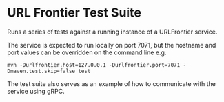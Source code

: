 # URL Frontier Test Suite

Runs a series of tests against a running instance of a URLFrontier service.

The service is expected to run locally on port 7071, but the hostname and port values can be overridden on the command line e.g.

`mvn -Durlfrontier.host=127.0.0.1 -Durlfrontier.port=7071 -Dmaven.test.skip=false test`

The test suite also serves as an example of how to communicate with the service using gRPC.
